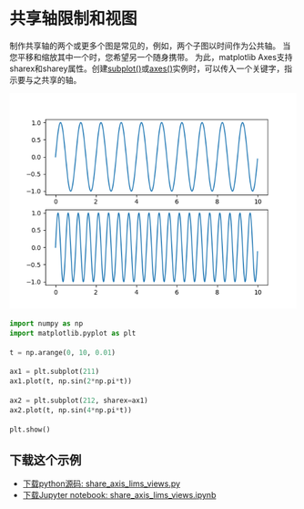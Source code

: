 # 共享轴限制和视图

制作共享轴的两个或更多个图是常见的，例如，两个子图以时间作为公共轴。 当您平移和缩放其中一个时，您希望另一个随身携带。 为此，matplotlib Axes支持sharex和sharey属性。创建[subplot()](https://matplotlib.org/api/_as_gen/matplotlib.pyplot.subplot.html#matplotlib.pyplot.subplot)或[axes()](https://matplotlib.org/api/_as_gen/matplotlib.pyplot.axes.html#matplotlib.pyplot.axes)实例时，可以传入一个关键字，指示要与之共享的轴。

![共享轴限制和视图示例](/static/images/gallery/sphx_glr_share_axis_lims_views_001.png)

```python
import numpy as np
import matplotlib.pyplot as plt

t = np.arange(0, 10, 0.01)

ax1 = plt.subplot(211)
ax1.plot(t, np.sin(2*np.pi*t))

ax2 = plt.subplot(212, sharex=ax1)
ax2.plot(t, np.sin(4*np.pi*t))

plt.show()
```

## 下载这个示例
            
- [下载python源码: share_axis_lims_views.py](https://matplotlib.org/_downloads/share_axis_lims_views.py)
- [下载Jupyter notebook: share_axis_lims_views.ipynb](https://matplotlib.org/_downloads/share_axis_lims_views.ipynb)